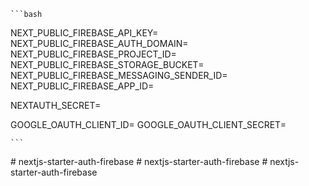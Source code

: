     ```bash

NEXT_PUBLIC_FIREBASE_API_KEY=
NEXT_PUBLIC_FIREBASE_AUTH_DOMAIN=
NEXT_PUBLIC_FIREBASE_PROJECT_ID=
NEXT_PUBLIC_FIREBASE_STORAGE_BUCKET=
NEXT_PUBLIC_FIREBASE_MESSAGING_SENDER_ID=
NEXT_PUBLIC_FIREBASE_APP_ID=

NEXTAUTH_SECRET=

GOOGLE_OAUTH_CLIENT_ID=
GOOGLE_OAUTH_CLIENT_SECRET=

    ```
#   n e x t j s - s t a r t e r - a u t h - f i r e b a s e  
 #   n e x t j s - s t a r t e r - a u t h - f i r e b a s e  
 #   n e x t j s - s t a r t e r - a u t h - f i r e b a s e  
 